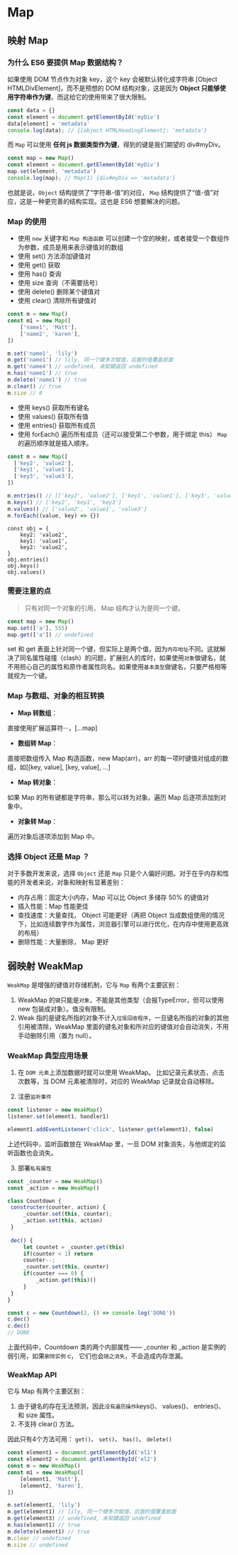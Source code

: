 # Map

## 映射 Map

### 为什么 ES6 要提供 Map 数据结构？

如果使用 DOM 节点作为对象 key，这个 key 会被默认转化成字符串 [Object HTMLDivElement]，而不是预想的 DOM 结构对象，这是因为 **Object 只能够使用字符串作为键**，而这给它的使用带来了很大限制。

```js
const data = {}
const element = document.getElementById('myDiv')
data[element] = 'metadata'
console.log(data); // {[object HTMLHeadingElement]: 'metadata'}
```

而 `Map` 可以使用 **任何 js 数据类型作为键**，得到的键是我们期望的 div#myDiv。

```js
const map = new Map()
const element = document.getElementById('myDiv')
map.set(element, 'metadata')
console.log(map); // Map(1) {div#myDiv => 'metadata'}
```
也就是说，`Object` 结构提供了“字符串-值”的对应， `Map` 结构提供了“值-值”对应，这是一种更完善的结构实现。这也是 ES6 想要解决的问题。

### Map 的使用
- 使用 `new` 关键字和 `Map 构造函数` 可以创建一个空的映射，或者接受一个数组作为参数，成员是用来表示键值对的数组
- 使用 set() 方法添加键值对
- 使用 get() 获取
- 使用 has() 查询
- 使用 size 查询（不需要括号）
- 使用 delete() 删除某个键值对
- 使用 clear() 清除所有键值对
```js
const m = new Map()
const m1 = new Map([
    ['name1', 'Matt'],
    ['name2', 'karen'],
])

m.set('name1', 'lily')
m.get('name1') // lily, 同一个键多次赋值，后面的值覆盖前面
m.get('name4') // undefined, 未知键返回 undefined
m.has('name1') // true
m.delete('name1') // true
m.clear() // true
m.size // 0
```

- 使用 keys() 获取所有键名
- 使用 values() 获取所有值
- 使用 entries() 获取所有成员
- 使用 forEach() 遍历所有成员（还可以接受第二个参数，用于绑定 this）
`Map` 的遍历顺序就是插入顺序。
```js
const m = new Map([
  ['key2', 'value2'],
  ['key1', 'value1'],
  ['key3', 'value3'],
])

m.entries() // [['key2', 'value2'], ['key1', 'value1'], ['key3', 'value3'],]
m.keys() // ['key2', 'key1', 'key3']
m.values() // ['value2', 'value1', 'value3']
m.forEach((value, key) => {})
```

```
const obj = {
    key2: 'value2',
    key1: 'value1',
    key2: 'value2',
}
obj.entries()
obj.keys()
obj.values()
```
### 需要注意的点

> 只有对同一个对象的引用， Map 结构才认为是同一个键。

```js
const map = new Map()
map.set(['a'], 555)
map.get(['a']) // undefined
```
set 和 get 表面上针对同一个键，但实际上是两个值，因为`内存地址`不同。这就解决了同名属性碰撞（clash）的问题，扩展别人的库时，如果使用`对象`做键名，就不用担心自己的属性和原作者属性同名。如果使用`基本类型`做键名，只要严格相等就视为一个键。

### Map 与数组、对象的相互转换
- **Map 转数组**：

直接使用扩展运算符···，[...map]

- **数组转 Map**：

直接把数组传入 Map 构造函数，new Map(arr)，arr 的每一项时键值对组成的数组，如[[key, value], [key, value], ...]

- **Map 转对象**：

如果 Map 的所有键都是字符串，那么可以转为对象。遍历 Map 后逐项添加到对象中。

- **对象转 Map**：

遍历对象后逐项添加到 Map 中。

### 选择 Object 还是 Map ？
对于多数开发来说，选择 `Object` 还是 `Map` 只是个人偏好问题。对于在乎内存和性能的开发者来说，对象和映射有显著差别：
- 内存占用：固定大小内存，Map 可以比 Object 多储存 50% 的键值对
- 插入性能：Map 性能更佳
- 查找速度：大量查找， Object 可能更好（再把 Object 当成数组使用的情况下，比如连续数字作为属性，浏览器引擎可以进行优化，在内存中使用更高效的布局）
- 删除性能：大量删除， Map 更好

## 弱映射 WeakMap

`WeakMap` 是增强的键值对存储机制，它与 `Map` 有两个主要区别：
1. WeakMap 的`键`只能是`对象`，不能是其他类型（会报TypeError，但可以使用 new 包装成对象）。值没有限制。
2. Weak 指的是键名所指的对象不计入`垃圾回收程序`，一旦键名所指的对象的其他引用被清除，WeakMap 里面的键名对象和所对应的键值对会自动消失，不用手动删除引用（置为 null）。

### WeakMap 典型应用场景

1. 在 `DOM 元素`上添加数据时就可以使用 WeakMap。
比如记录元素状态，点击次数等，当 DOM 元素被清除时，对应的 WeakMap 记录就会自动移除。

2. 注册`监听事件`
```js
const listener = new WeakMap()
listener.set(element1, handler1)

element1.addEventListener('click', listener.get(element1), false)
```
上述代码中，监听函数放在 WeakMap 里，一旦 DOM 对象消失，与他绑定的监听函数也会消失。

3. 部署`私有属性`

```js
const _counter = new WeakMap()
const _action = new WeakMap()

class Countdown {
 constructer(counter, action) {
     _counter.set(this, counter);
     _action.set(this, action)
 }
 
 dec() {
     let countet = _counter.get(this)
     if(counter < 1) return
     counter--;
     _counter.set(this, counter)
     if(counter === 0) {
         _action.get(this)()
     }
 }
} 

const c = new Countdown(2, () => console.log('DONE'))
c.dec()
c.dec()
// DONE
```
上面代码中，Countdown 类的两个内部属性—— _counter 和 _action 是实例的弱引用，如果`删除实例` c， 它们也会`随之消失`，不会造成内存泄漏。

### WeakMap API

它与 Map 有两个主要区别：
1. 由于键名的存在无法预测，因此`没有遍历操作`keys()、 values()、 entries()、 和 size 属性。
2. 不支持 clear() 方法。

因此只有4个方法可用： `get()`、 `set()`、 `has()`、 `delete()`

```js
const element1 = document.getElementById('el1')
const element2 = document.getElementById('el2')
const m = new WeakMap()
const m1 = new WeakMap([
    [element1, 'Matt'],
    [element2, 'karen'],
])

m.set(element1, 'lily')
m.get(element1) // lily, 同一个键多次赋值，后面的值覆盖前面
m.get(element3) // undefined, 未知键返回 undefined
m.has(element1) // true
m.delete(element1) // true
m.clear // undefined
m.size // undefined
```